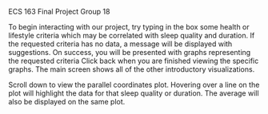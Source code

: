 ECS 163 Final Project Group 18

To begin interacting with our project, try typing in the box some health or lifestyle criteria which may be correlated with sleep quality and duration. If the requested criteria has no data, a message will be displayed with suggestions. On success, you will be presented with graphs representing the requested criteria
Click back when you are finished viewing the specific graphs. The main screen shows all of the other introductory visualizations. 

Scroll down to view the parallel coordinates plot. Hovering over a line on the plot will highlight the data for that sleep quality or duration. The average will also be displayed on the same plot.
